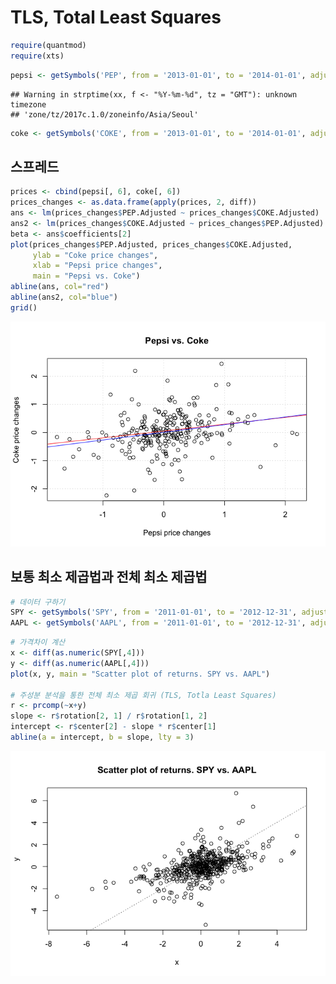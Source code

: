 TLS, Total Least Squares
================

``` r
require(quantmod)
require(xts)
```

``` r
pepsi <- getSymbols('PEP', from = '2013-01-01', to = '2014-01-01', adjust = T, auto.assign = FALSE)
```

    ## Warning in strptime(xx, f <- "%Y-%m-%d", tz = "GMT"): unknown timezone
    ## 'zone/tz/2017c.1.0/zoneinfo/Asia/Seoul'

``` r
coke <- getSymbols('COKE', from = '2013-01-01', to = '2014-01-01', adjust = T, auto.assign = FALSE)
```

스프레드
--------

``` r
prices <- cbind(pepsi[, 6], coke[, 6])
prices_changes <- as.data.frame(apply(prices, 2, diff))
ans <- lm(prices_changes$PEP.Adjusted ~ prices_changes$COKE.Adjusted)
ans2 <- lm(prices_changes$COKE.Adjusted ~ prices_changes$PEP.Adjusted)
beta <- ans$coefficients[2]
plot(prices_changes$PEP.Adjusted, prices_changes$COKE.Adjusted,
     ylab = "Coke price changes",
     xlab = "Pepsi price changes",
     main = "Pepsi vs. Coke")
abline(ans, col="red")
abline(ans2, col="blue")
grid()
```

![](06_01_total_least_squares_files/figure-markdown_github/unnamed-chunk-3-1.png)

보통 최소 제곱법과 전체 최소 제곱법
-----------------------------------

``` r
# 데이터 구하기
SPY <- getSymbols('SPY', from = '2011-01-01', to = '2012-12-31', adjust = T, auto.assign = FALSE)
AAPL <- getSymbols('AAPL', from = '2011-01-01', to = '2012-12-31', adjust = T, auto.assign = FALSE)
```

``` r
# 가격차이 계산
x <- diff(as.numeric(SPY[,4]))
y <- diff(as.numeric(AAPL[,4]))
plot(x, y, main = "Scatter plot of returns. SPY vs. AAPL")

# 주성분 분석을 통한 전체 최소 제곱 회귀 (TLS, Totla Least Squares)
r <- prcomp(~x+y)
slope <- r$rotation[2, 1] / r$rotation[1, 2]
intercept <- r$center[2] - slope * r$center[1]
abline(a = intercept, b = slope, lty = 3)
```

![](06_01_total_least_squares_files/figure-markdown_github/unnamed-chunk-5-1.png)
